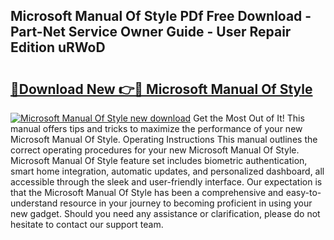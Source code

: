 ## Microsoft Manual Of Style PDf Free Download - Part-Net Service Owner Guide - User Repair Edition uRWoD

# <h2><a href="http://cf20029.oget.top/?id=Microsoft+Manual+Of+Style">🔗Download New 👉🔴 Microsoft Manual Of Style</a></h2>

[![Microsoft Manual Of Style new download](https://i.imgur.com/5g1atiW.png)](http://cf20029.oget.top/?id=Microsoft+Manual+Of+Style)
Get the Most Out of It! This manual offers tips and tricks to maximize the performance of your new Microsoft Manual Of Style. Operating Instructions This manual outlines the correct operating procedures for your new Microsoft Manual Of Style. Microsoft Manual Of Style feature set includes biometric authentication, smart home integration, automatic updates, and personalized dashboard, all accessible through the sleek and user-friendly interface. Our expectation is that the Microsoft Manual Of Style has been a comprehensive and easy-to-understand resource in your journey to becoming proficient in using your new gadget. Should you need any assistance or clarification, please do not hesitate to contact our support team.
